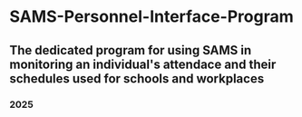 # SAMS-Personnel-Interface-Program

## The dedicated program for using SAMS in monitoring an individual's attendace and their schedules used for schools and workplaces
### 2025 
